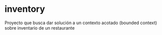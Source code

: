 # inventory
Proyecto que busca dar solución a un contexto acotado (bounded context) sobre inventario de un restaurante
